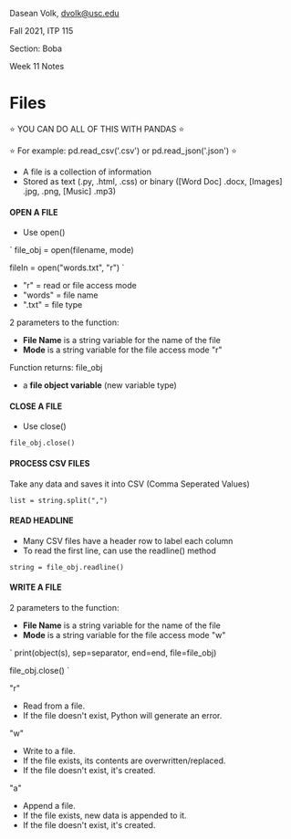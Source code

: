 Dasean Volk, dvolk@usc.edu

Fall 2021, ITP 115

Section: Boba

Week 11 Notes

# Files

:star: YOU CAN DO ALL OF THIS WITH PANDAS :star:

:star: For example: pd.read_csv('.csv') or pd.read_json('.json') :star:

* A file is a collection of information
* Stored as text (.py, .html, .css) or binary ([Word Doc] .docx, [Images] .jpg, .png, [Music] .mp3)

#### OPEN A FILE
* Use open()

`
file_obj = open(filename, mode)

fileIn = open("words.txt", "r")
`
* "r" = read or file access mode
* "words" = file name
* ".txt" = file type

 2 parameters to the function:
* **File Name** is a string variable for the name of the file
* **Mode** is a string variable for the file access mode "r"

Function returns: file_obj
* a **file object variable** (new variable type)

#### **CLOSE** A FILE
* Use close()

`
file_obj.close()
`
#### PROCESS CSV FILES

Take any data and saves it into CSV (Comma Seperated Values)

`
list = string.split(",")
`




#### **READ** HEADLINE

* Many CSV files have a header row to label each column
* To read the first line, can use the readline() method

`
string = file_obj.readline()
`

#### **WRITE** A FILE

2 parameters to the function:
* **File Name** is a string variable for the name of the file
* **Mode** is a string variable for the file access mode "w"

`
print(object(s), sep=separator, end=end, file=file_obj)

file_obj.close()
`

"r" 

* Read from a file.
* If the file doesn't exist, Python will generate an error.

"w"

* Write to a file.
* If the file exists, its contents are overwritten/replaced.
* If the file doesn't exist, it's created.

"a"

* Append a file.
* If the file exists, new data is appended to it.
* If the file doesn't exist, it's created.



